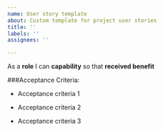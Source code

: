 ```yaml
---
name: User story template
about: Custom template for project user stories
title: ''
labels: ''
assignees: ''

---
```


As a **role** I can **capability** so that **received benefit**

###Acceptance Criteria:

- Acceptance criteria 1

- Acceptance criteria 2

- Acceptance criteria 3
